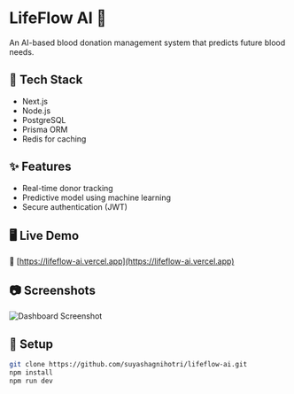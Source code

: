 # LifeFlow AI 💉
An AI-based blood donation management system that predicts future blood needs.

## 🚀 Tech Stack
- Next.js
- Node.js
- PostgreSQL
- Prisma ORM
- Redis for caching

## ✨ Features
- Real-time donor tracking
- Predictive model using machine learning
- Secure authentication (JWT)

## 🖥️ Live Demo
🔗 [https://lifeflow-ai.vercel.app](https://lifeflow-ai.vercel.app)

## 📷 Screenshots
![Dashboard Screenshot](./images/dashboard.png)

## 🧩 Setup
```bash
git clone https://github.com/suyashagnihotri/lifeflow-ai.git
npm install
npm run dev

